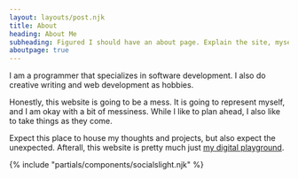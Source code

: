 ```yaml
---
layout: layouts/post.njk
title: About
heading: About Me
subheading: Figured I should have an about page. Explain the site, myself, you know.
aboutpage: true
---
```


I am a programmer that specializes in software development. I also do creative writing and web development as hobbies.

Honestly, this website is going to be a mess. It is going to represent myself, and I am okay with a bit of messiness. While I like to plan ahead, I also like to take things as they come.

Expect this place to house my thoughts and projects, but also expect the unexpected. Afterall, this website is pretty much just [my digital playground](https://css-tricks.com/make-it-personal/).

{% include "partials/components/socialslight.njk" %}